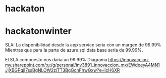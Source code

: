# hackaton
# hackatonwinter

SLA: La disponibilidad desde la app service seria con un margen de 99.99%
Mientras que para la parte de azure sql data base seria de 99.99%.

El SLA compuesto nos daria un 99.99% 
Diagrama
https://innovaccion-my.sharepoint.com/:u:/g/personal/inv3891_innovaccion_mx/EWdoeyA4MN1JjXBGPqjI7ssBgNLOW2ziTT3BgGcnFhwGxw?e=IcH6XR
